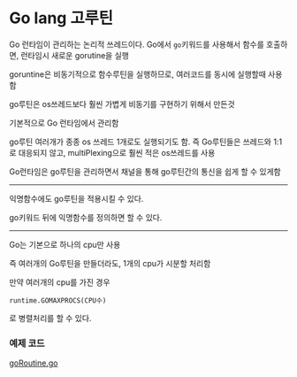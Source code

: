 # Go lang 고루틴
Go 런타임이 관리하는 논리적 쓰레드이다. Go에서 `go`키워드를 사용해서 함수를 호출하면, 런타임시 새로운 gorutine을 실행

goruntine은 비동기적으로 함수루틴을 실행하므로, 여러코드를 동시에 실행할때 사용함

go루틴은 os쓰레드보다 훨씬 가볍게 비동기를 구현하기 위해서 만든것

기본적으로 Go 런타임에서 관리함

go루틴 여러개가 종종 os 쓰레드 1개로도 실행되기도 함.
즉 Go루틴들은 쓰레드와 1:1로 대응되지 않고, multiPlexing으로 훨씬 적은 os쓰레드를 사용

Go런타임은 go루틴을 관리하면서 채널을 통해 go루틴간의 통신을 쉽게 할 수 있게함

---

익명함수에도 go루틴을 적용시킬 수 있다.

go키워드 뒤에 익명함수를 정의하면 할 수 있다.

---

Go는 기본으로 하나의 cpu만 사용

즉 여러개의 Go루틴을 만들더라도, 1개의 cpu가 시분할 처리함

만약 여러개의 cpu를 가진 경우
```
runtime.GOMAXPROCS(CPU수)
```
로 병렬처리를 할 수 있다.

### 예제 코드
[goRoutine.go](./main/goRoutine.go)